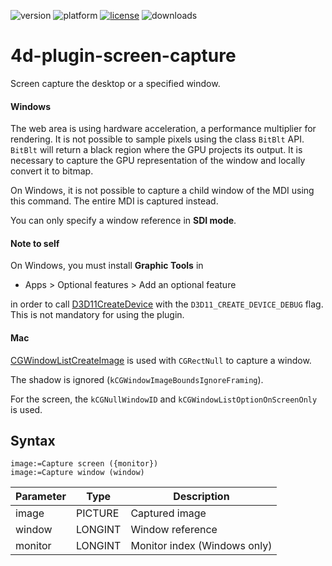 ![version](https://img.shields.io/badge/version-17%2B-3E8B93)
![platform](https://img.shields.io/static/v1?label=platform&message=mac-intel%20|%20mac-arm%20|%20win-64&color=blue)
[![license](https://img.shields.io/github/license/miyako/4d-plugin-screen-capture)](LICENSE)
![downloads](https://img.shields.io/github/downloads/miyako/4d-plugin-screen-capture/total)

4d-plugin-screen-capture
========================

Screen capture the desktop or a specified window.

#### Windows

The web area is using hardware acceleration, a performance multiplier for rendering. It is not possible to sample pixels using the class `BitBlt` API. `BitBlt` will return a black region where the GPU projects its output. It is necessary to capture the GPU representation of the window and locally convert it to bitmap.

On Windows, it is not possible to capture a child window of the MDI using this command. The entire MDI is captured instead.

You can only specify a window reference in **SDI mode**. 

#### Note to self

On Windows, you must install **Graphic Tools** in 

* Apps > Optional features > Add an optional feature

in order to call [D3D11CreateDevice](https://learn.microsoft.com/en-us/windows/win32/api/d3d11/nf-d3d11-d3d11createdevice) with the  `D3D11_CREATE_DEVICE_DEBUG` flag. This is not mandatory for using the plugin.

#### Mac

[CGWindowListCreateImage](https://developer.apple.com/documentation/coregraphics/1454852-cgwindowlistcreateimage?preferredLanguage=occ) is used with `CGRectNull` to capture a window. 

The shadow is ignored (`kCGWindowImageBoundsIgnoreFraming`).

For the screen, the `kCGNullWindowID` and `kCGWindowListOptionOnScreenOnly` is used.

## Syntax

```4d
image:=Capture screen ({monitor})
image:=Capture window (window)
```

Parameter|Type|Description
------------|------------|----
image|PICTURE|Captured image
window|LONGINT|Window reference
monitor|LONGINT|Monitor index (Windows only)
